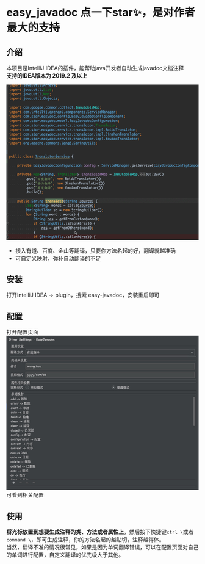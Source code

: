 # easy_javadoc 点一下star✨，是对作者最大的支持
## 介绍
本项目是IntelliJ IDEA的插件，能帮助java开发者自动生成javadoc文档注释  
**支持的IDEA版本为 2019.2 及以上**    

![配置图](./doc/k03vffH6Hg.gif)

- 接入有道、百度、金山等翻译，只要你方法名起的好，翻译就越准确
- 可自定义映射，弥补自动翻译的不足

## 安装
打开IntelliJ IDEA -> plugin，搜索 easy-javadoc，安装重启即可

## 配置
打开配置页面
![配置图](./doc/20190901155929.jpg)
可看到相关配置

## 使用
**将光标放置到想要生成注释的类、方法或者属性上**，然后按下快捷键`ctrl \`或者`command \`，即可生成注释，你的方法名起的越贴切，注释越得体。  
当然，翻译不准的情况很常见，如果是因为单词翻译错误，可以在配置页面对自己的单词进行配置，自定义翻译的优先级大于其他。
